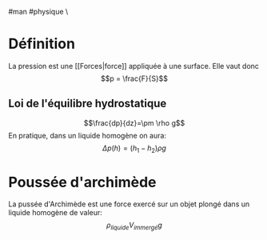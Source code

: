 #man #physique \
# Définition
La pression est une [[Forces|force]] appliquée à une surface.
Elle vaut donc 
$$p = \frac{F}{S}$$
## Loi de l'équilibre hydrostatique
$$\frac{dp}{dz}=\pm \rho g$$
En pratique, dans un liquide homogène on aura:
$$\Delta p(h)=(h_1-h_2)\rho g$$
# Poussée d'archimède
La pussée d'Archimède est une force exercé sur un objet plongé dans un liquide homogène de valeur:
$$\rho_{liquide}V_{immergé}g$$